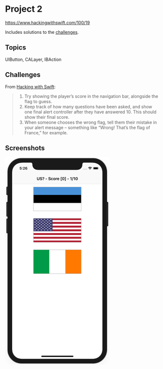 # Project 2

https://www.hackingwithswift.com/100/19

Includes solutions to the [challenges](https://www.hackingwithswift.com/read/2/6/wrap-up).

## Topics

UIButton, CALayer, IBAction

## Challenges

From [Hacking with Swift](https://www.hackingwithswift.com/read/2/6/wrap-up):
>1. Try showing the player’s score in the navigation bar, alongside the flag to guess.
>2. Keep track of how many questions have been asked, and show one final alert controller after they have answered 10. This should show their final score.
>3. When someone chooses the wrong flag, tell them their mistake in your alert message – something like “Wrong! That’s the flag of France,” for example.


## Screenshots

![screenshot1](screenshots/screen01.png)

